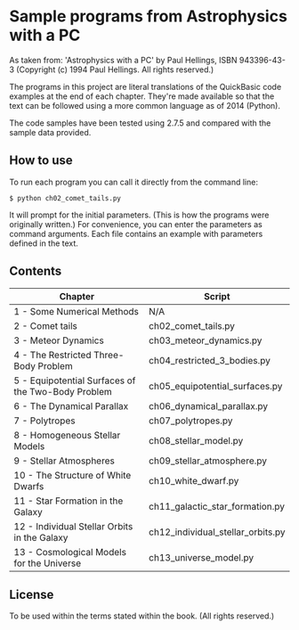 Sample programs from Astrophysics with a PC
================================

As taken from:
'Astrophysics with a PC' by Paul Hellings, ISBN 943396-43-3
(Copyright (c) 1994 Paul Hellings. All rights reserved.)

The programs in this project are literal translations of the QuickBasic code examples at the end of each chapter. 
They're made available so that the text can be followed using a more common language as of 2014 (Python).

The code samples have been tested using 2.7.5 and compared with the sample data provided.

How to use
---------

To run each program you can call it directly from the command line:

```
$ python ch02_comet_tails.py
```

It will prompt for the initial parameters. (This is how the programs were originally written.) 
For convenience, you can enter the parameters as command arguments. Each file contains an example with parameters defined in the text.

Contents
--------

| Chapter  | Script
| -------- | -------|
| 1 - Some Numerical Methods | N/A |
| 2 - Comet tails | ch02_comet_tails.py |
| 3 - Meteor Dynamics | ch03_meteor_dynamics.py |
| 4 - The Restricted Three-Body Problem | ch04_restricted_3_bodies.py |
| 5 - Equipotential Surfaces of the Two-Body Problem | ch05_equipotential_surfaces.py |
| 6 - The Dynamical Parallax | ch06_dynamical_parallax.py |
| 7 - Polytropes | ch07_polytropes.py |
| 8 - Homogeneous Stellar Models | ch08_stellar_model.py |
| 9 - Stellar Atmospheres | ch09_stellar_atmosphere.py |
| 10 - The Structure of White Dwarfs | ch10_white_dwarf.py |
| 11 - Star Formation in the Galaxy | ch11_galactic_star_formation.py |
| 12 - Individual Stellar Orbits in the Galaxy | ch12_individual_stellar_orbits.py |
| 13 - Cosmological Models for the Universe | ch13_universe_model.py |

License
-------

To be used within the terms stated within the book. (All rights reserved.)

